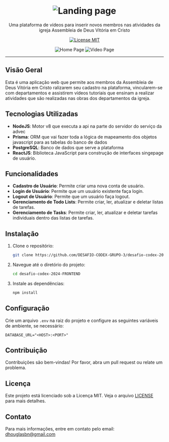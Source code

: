 <h1 align="center">
<br>
  <img src="https://i.ibb.co/S39DWgL/LOGO-ADVEC-1-1-1.png" alt="Landing page">
</h1>

<p align="center">Uma plataforma de vídeos para inserir novos membros nas atividades da igreja Assembleia de Deus Vitória em Cristo</p>

<p align="center">
  <a href="https://opensource.org/licenses/MIT">
    <img src="https://img.shields.io/badge/License-MIT-blue.svg" alt="License MIT">
  </a>
</p>

<div align="center">
  <img src="https://i.ibb.co/ngDNs3c/image.png" alt="Home Page" >
  <img src="https://i.ibb.co/NL71xQX/image.png" alt="Video Page" >
</div>

<hr />

## Visão Geral

Esta é uma aplicação web que permite aos membros da Assembleia de Deus Vitória em Cristo ralizarem seu cadastro na plataforma, vincularem-se com departamentos e assistirem vídeos tutoriais que ensinam a realizar atividades que são realizadas nas obras dos departamentos da igreja.

## Tecnologias Utilizadas

- **NodeJS**: Motor v8 que executa a api na parte do servidor do serviço da advec
- **Prisma**: ORM que vai fazer toda a lógica de mapeamento dos objetos javascript para as tabelas do banco de dados
- **PostgreSQL**: Banco de dados que serve a plataforma
- **ReactJS**: Biblioteca JavaScript para construção de interfaces singepage de usuário.

## Funcionalidades

- **Cadastro de Usuário**: Permite criar uma nova conta de usuário.
- **Login de Usuário**: Permite que um usuário existente faça login.
- **Logout de Usuário**: Permite que um usuário faça logout.
- **Gerenciamento de Todo Lists**: Permite criar, ler, atualizar e deletar listas de tarefas.
- **Gerenciamento de Tasks**: Permite criar, ler, atualizar e deletar tarefas individuais dentro das listas de tarefas.

## Instalação

1. Clone o repositório:
    ```bash
    git clone https://github.com/DESAFIO-CODEX-GRUPO-3/desafio-codex-2024-FRONTEND.git
    ```
2. Navegue até o diretório do projeto:
    ```bash
    cd desafio-codex-2024-FRONTEND
    ```
3. Instale as dependências:
    ```bash
    npm install
    ```

## Configuração

Crie um arquivo `.env` na raiz do projeto e configure as seguintes variáveis de ambiente, se necessário:

```
DATABASE_URL="<HOST>:<PORT>"
```

## Contribuição

Contribuições são bem-vindas! Por favor, abra um pull request ou relate um problema.

## Licença

Este projeto está licenciado sob a Licença MIT. Veja o arquivo [LICENSE](https://opensource.org/licenses/MIT) para mais detalhes.

## Contato

Para mais informações, entre em contato pelo email: [dhouglasbn@gmail.com](mailto:dhouglasbn@gmail.com)
